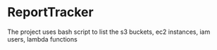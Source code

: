 # ReportTracker
The project uses bash script to list the s3 buckets, ec2 instances, iam users, lambda functions
